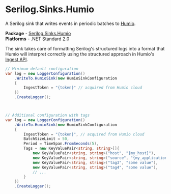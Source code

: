 # Serilog.Sinks.Humio
A Serilog sink that writes events in periodic batches to [Humio](https://www.humio.com/).

**Package** - [Serilog.Sinks.Humio](http://nuget.org/packages/serilog.sinks.humio)  
**Platforms** - .NET Standard 2.0


The sink takes care of formatting Serilog's structured logs into a format that Humio will interpret correctly using the structured approach in Humio's [Ingest API](https://docs.humio.com/api/ingest/#structured-data).

```csharp
// Minimum default configuration
var log = new LoggerConfiguration()
    .WriteTo.HumioSink(new HumioSinkConfiguration
    {
        IngestToken = "{token}" // acquired from Humio cloud
    })
    .CreateLogger();



// Additional configuration with tags
var log = new LoggerConfiguration()
    .WriteTo.HumioSink(new HumioSinkConfiguration
    {
        IngestToken = "{token}", // acquired from Humio cloud
        BatchSizeLimit = 50,
        Period = TimeSpan.FromSeconds(5),
        Tags = new KeyValuePair<string, string>[]{
            new KeyValuePair<string, string>("host", "{my_host}"),
            new KeyValuePair<string, string>("source", "{my_application}"),
            new KeyValuePair<string, string>("tag3", "some value"),
            new KeyValuePair<string, string>("tag4", "some value"),
            // ...
        }
    })
    .CreateLogger();
```
